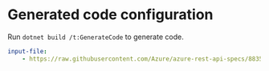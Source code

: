 # Generated code configuration

Run `dotnet build /t:GenerateCode` to generate code.

``` yaml
input-file:
    - https://raw.githubusercontent.com/Azure/azure-rest-api-specs/883556bcd11ea4cc7525668c3e156dee49bc5b86/specification/mixedreality/data-plane/Microsoft.MixedReality/preview/2021-01-01-preview/mr-arr.json
```
